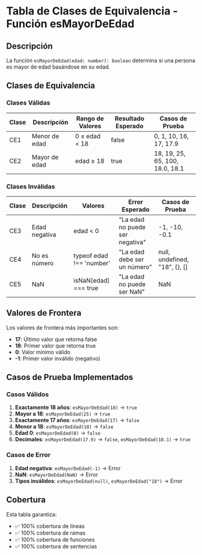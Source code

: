 # Tabla de Clases de Equivalencia - Función esMayorDeEdad

## Descripción
La función `esMayorDeEdad(edad: number): boolean` determina si una persona es mayor de edad basándose en su edad.

## Clases de Equivalencia

### Clases Válidas

| Clase | Descripción | Rango de Valores | Resultado Esperado | Casos de Prueba |
|-------|-------------|------------------|-------------------|-----------------|
| CE1   | Menor de edad | 0 ≤ edad < 18 | false | 0, 1, 10, 16, 17, 17.9 |
| CE2   | Mayor de edad | edad ≥ 18 | true | 18, 19, 25, 65, 100, 18.0, 18.1 |

### Clases Inválidas

| Clase | Descripción | Valores | Error Esperado | Casos de Prueba |
|-------|-------------|---------|----------------|-----------------|
| CE3   | Edad negativa | edad < 0 | "La edad no puede ser negativa" | -1, -10, -0.1 |
| CE4   | No es número | typeof edad !== 'number' | "La edad debe ser un número" | null, undefined, "18", {}, [] |
| CE5   | NaN | isNaN(edad) === true | "La edad no puede ser NaN" | NaN |

## Valores de Frontera

Los valores de frontera más importantes son:
- **17**: Último valor que retorna false
- **18**: Primer valor que retorna true
- **0**: Valor mínimo válido
- **-1**: Primer valor inválido (negativo)

## Casos de Prueba Implementados

### Casos Válidos
1. **Exactamente 18 años**: `esMayorDeEdad(18)` → `true`
2. **Mayor a 18**: `esMayorDeEdad(25)` → `true`
3. **Exactamente 17 años**: `esMayorDeEdad(17)` → `false`
4. **Menor a 18**: `esMayorDeEdad(10)` → `false`
5. **Edad 0**: `esMayorDeEdad(0)` → `false`
6. **Decimales**: `esMayorDeEdad(17.9)` → `false`, `esMayorDeEdad(18.1)` → `true`

### Casos de Error
1. **Edad negativa**: `esMayorDeEdad(-1)` → Error
2. **NaN**: `esMayorDeEdad(NaN)` → Error
3. **Tipos inválidos**: `esMayorDeEdad(null)`, `esMayorDeEdad("18")` → Error

## Cobertura
Esta tabla garantiza:
- ✅ 100% cobertura de líneas
- ✅ 100% cobertura de ramas
- ✅ 100% cobertura de funciones
- ✅ 100% cobertura de sentencias